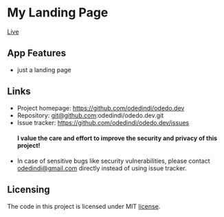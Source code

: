 # My Landing Page

[Live](https://odedo.dev/)

## App Features

- just a landing page

## Links

- Project homepage: https://github.com/odedindi/odedo.dev
- Repository: git@github.com:odedindi/odedo.dev.git
- Issue tracker: https://github.com/odedindi/odedo.dev/issues
  #### I value the care and effort to improve the security and privacy of this project!
- In case of sensitive bugs like security vulnerabilities, please contact
  odedindi@gmail.com directly instead of using issue tracker.

## Licensing

The code in this project is licensed under MIT [license](https://github.com/odedindi/odedo.dev/blob/main/LICENSE).
